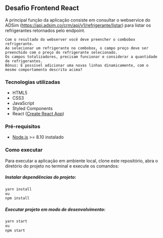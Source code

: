 ## Desafio Frontend React

A principal função da aplicação consiste em consultar o webservice do ADSim (https://api.adsim.co/crm/api/v1/refrigerante/listar) para listar os refrigerantes retornados pelo endpoint.

	Com o resultado do webserver você deve preencher o combobox refrigerante.
	Ao selecionar um refrigerante no combobox, o campo preço deve ser preenchido com o preço do refrigerante selecionado.
	Os campos totalizadores, precisam funcionar e considerar a quantidade de refrigerantes.
	Bônus: É possível adicionar uma novas linhas dinamicamente, com o mesmo comportamento descrito acima?

### Tecnologias utilizadas
- HTML5
- CSS3
- JavaScript
- Styled Components
- React ([Create React App](https://facebook.github.io/create-react-app/ "Create React App"))

### Pré-requisitos
- [Node.js](https://nodejs.org "Node.js") >= 8.10 instalado

### Como executar
Para executar a aplicação em ambiente local, clone este repositório, abra o diretório do projeto no terminal e execute os comandos:

##### Instalar dependências do projeto:
```sh
yarn install
ou
npm install
```

##### Executar projeto em modo de desenvolvimento:
```sh
yarn start
ou
npm start
```
